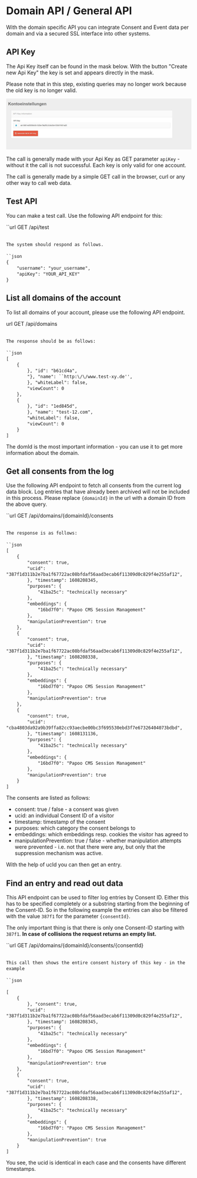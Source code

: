 # Domain API / General API

With the domain specific API you can integrate Consent and Event data per domain and via a secured SSL interface into other systems.

## API Key 

The Api Key itself can be found in the mask below. With the button "Create new Api Key" the key is set and appears directly in the mask.

Please note that in this step, existing queries may no longer work because the old key is no longer valid.

![screenshot-2020.12.17-13_59_55-1608209995197](../assets/screenshot-2020.12.17-13_59_55-1608209995197.jpg)



The call is generally made with your Api Key as GET parameter `apiKey` - without it the call is not successful. Each key is only valid for one account.

The call is generally made by a simple GET call in the browser, curl or any other way to call web data.

## Test API

You can make a test call. Use the following API endpoint for this:

``url
GET /api/test
```

The system should respond as follows.

``json
{
    "username": "your_username",
    "apiKey": "YOUR_API_KEY"
}
```

## List all domains of the account

To list all domains of your account, please use the following API endpoint.

url
GET /api/domains
```

The response should be as follows:

``json
[
    {
        }, "id": "b61cd4a",
        "}, "name": ``http:\/\/www.test-xy.de'',
        }, "whiteLabel": false,
        "viewCount": 0
    },
    {
        }, "id": "1ed845d",
        }, "name": "test-12.com",
        "whiteLabel": false,
        "viewCount": 0
    }
]
```

The domId is the most important information - you can use it to get more information about the domain.

## Get all consents from the log

Use the following API endpoint to fetch all consents from the current log data block. Log entries that have already been archived will not be included in this process. Please replace `{domainId}` in the url with a domain ID from the above query.

``url
GET /api/domains/{domainId}/consents
```

The response is as follows:

``json
[
    {
        "consent": true,
        "ucid": "387f1d311b2e7ba1f67722ac08bfdaf56aad3ecab6f11309d0c829f4e255af12",
        }, "timestamp": 1608208345,
        "purposes": {
            "41ba25c": "technically necessary"
        },
        "embeddings": {
            "16bd7f0": "Papoo CMS Session Management"
        },
        "manipulationPrevention": true
    },
    {
        "consent": true,
        "ucid": "387f1d311b2e7ba1f67722ac08bfdaf56aad3ecab6f11309d0c829f4e255af12",
        }, "timestamp": 1608208338,
        "purposes": {
            "41ba25c": "technically necessary"
        },
        "embeddings": {
            "16bd7f0": "Papoo CMS Session Management"
        },
        "manipulationPrevention": true
    },
    {
        "consent": true,
        "ucid": "cba4803da92a9b39ffa82cc93aecbe00bc3f695530ebd3f7e67326404073bdbd",
        }, "timestamp": 1608131136,
        "purposes": {
            "41ba25c": "technically necessary"
        },
        "embeddings": {
            "16bd7f0": "Papoo CMS Session Management"
        },
        "manipulationPrevention": true
    }
]
```

The consents are listed as follows:

* consent: true / false - a consent was given
* ucid: an individual Consent ID of a visitor
* timestamp: timestamp of the consent
* purposes: which category the consent belongs to
* embeddings: which embeddings resp. cookies the visitor has agreed to
* manipulationPrevention: true / false - whether manipulation attempts were prevented - i.e. not that there were any, but only that the suppression mechanism was active.

With the help of ucId you can then get an entry.



## Find an entry and read out data

This API endpoint can be used to filter log entries by Consent ID. Either this has to be specified completely or a substring starting from the beginning of the Consent-ID. So in the following example the entries can also be filtered with the value `387f1` for the parameter `{consentId}`.

The only important thing is that there is only one Consent-ID starting with `387f1`. **In case of collisions the request returns an empty list.**

``url
GET /api/domains/{domainId}/consents/{consentId}
```

This call then shows the entire consent history of this key - in the example

``json

[
    {
        }, "consent": true,
        "ucid": "387f1d311b2e7ba1f67722ac08bfdaf56aad3ecab6f11309d0c829f4e255af12",
        }, "timestamp": 1608208345,
        "purposes": {
            "41ba25c": "technically necessary"
        },
        "embeddings": {
            "16bd7f0": "Papoo CMS Session Management"
        },
        "manipulationPrevention": true
    },
    {
        "consent": true,
        "ucid": "387f1d311b2e7ba1f67722ac08bfdaf56aad3ecab6f11309d0c829f4e255af12",
        }, "timestamp": 1608208338,
        "purposes": {
            "41ba25c": "technically necessary"
        },
        "embeddings": {
            "16bd7f0": "Papoo CMS Session Management"
        },
        "manipulationPrevention": true
    }
]
```

You see, the ucid is identical in each case and the consents have different timestamps.